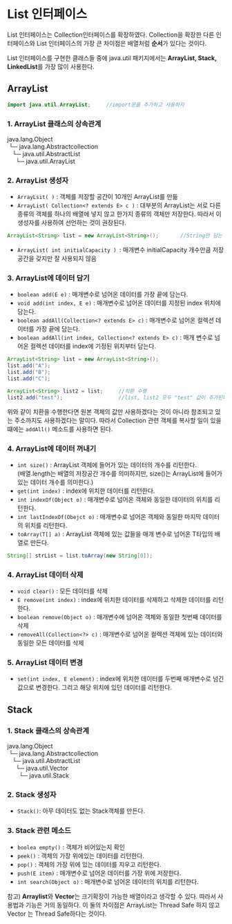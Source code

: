 # List 인터페이스
List 인터페이스는 Collection인터페이스를 확장하였다. Collection을 확장한 다른 인터페이스와 List 인터페이스의 가장 큰 차이점은 배열처럼 **순서**가 있다는 것이다.<br>

List 인터페이스를 구현한 클래스들 중에 java.util 패키지에서는 **ArrayList, Stack, LinkedList**를 가장 많이 사용한다.

## ArrayList
```java
import java.util.ArrayList;     //import문을 추가하고 사용하자
```
### 1. ArrayList 클래스의 상속관계<br>
java.lang.Object<br>&nbsp;└─
java.lang.Abstractcollection<E><br>&nbsp;&nbsp;&nbsp;└─ java.util.AbstractList<E><br>&nbsp;&nbsp;&nbsp;&nbsp;&nbsp;└─ java.util.ArrayList<E>

### 2. ArrayList 생성자
 - `ArrayLsit( )` : 객체를 저장할 공간이 10개인 ArrayList를 만듦
 - `ArrayList( Collection<? extends E> c )` : 대부분의 ArrayList는 서로 다른 종류의 객체를 하나의 배열에 넣지 않고 한가지 종류의 객체만 저장한다. 따라서 이 생성자를 사용하여 선언하는 것이 권장된다.
 ```java
ArrayList<String> list = new ArrayList<String>();       //String만 담는 ArrayList 생성
```
 - `ArrayList( int initialCapacity ) `: 매개변수 initialCapacity 개수만큼 저장공간을 갖지만 잘 사용되지 않음

 ### 3. ArrayList에 데이터 담기
 - `boolean add(E e)` : 매개변수로 넘어온 데이터를 가장 끝에 담는다.
 - `void add(int index, E e)` : 매개변수로 넘어온 데이터를 지정된 index 위치에 담는다.
 - `boolean addAll(Collection<? extends E> c)` : 매개변수로 넘어온 컬렉션 데이터를 가장 끝에 담는다.
 - `boolean addAll(int index, Collection<? extends E> c)` : 매개 변수로 넘어온 컬렉션 데이터를 index에 기정된 위치부터 담는다.
 
 ```java
ArrayList<String> list = new ArrayList<String>();
list.add("A");
list.add("B");
list.add("C");

ArrayList<String> list2 = list;     //치환 수행
list2.add("test");                  //list, list2 모두 "test" 값이 추가된다.
``` 
 위와 같이 치환을 수행한다면 원본 객체의 값만 사용하겠다는 것이 아니라 참조되고 있는 주소까지도 사용하겠다는 말이다. 따라서 Collection 관련 객체를 복사할 일이 있을 떄에는 `addAll()` 메소드를 사용하면 된다.


  ### 4. ArrayList에 데이터 꺼내기
  - `int size()` : ArrayList 객체에 들어가 있는 데이터의 개수를 리턴한다.<br>
  (배열.length는 배열의 저장공간 개수를 의미하지만, size()는 ArrayList에 들어가있는 데이터 개수를 의미한다.)
  - `get(int index)` : index에 위치한 데이터를 리턴한다.
  - `int indexOf(Object o)` : 매개변수로 넘어온 객체와 동일한 데이터의 위치를 리턴한다.
  - `int lastIndexOf(Obejct o)` : 매개변수로 넘어온 객체와 동일한 마지막 데이터의 위치를 리턴한다.
  - `toArray(T[] a)` : ArrayList 객체에 있는 값들을 매개 변수로 넘어온 T타입의 배열로 만든다.  
  ```java
  String[] strList = list.toArray(new String[0]);
  ```
  ### 4. ArrayList 데이터 삭제
- `void clear()` : 모든 데이터를 삭제
- `E remove(int index)` : index에 위치한 데이터를 삭제하고 삭제한 데이터를 리턴한다.
- `boolean remove(Object o)` : 매개변수에 넘어온 객체와 동일한 첫번째 데이터를 삭제
- `removeAll(Collection<?> c)` : 매개변수로 넘어온 컬렉션 객체에 있는 데이터와 동일한 모든 데이터를 삭제

 ### 5. ArrayList 데이터 변경
- `set(int index, E element)` : index에 위치한 데이터를 두번째 매개변수로 넘긴 값으로 변경한다. 그리고 해당 위치에 있던 데이터를 리턴한다.


## Stack
### 1. Stack 클래스의 상속관계<br>
java.lang.Object<br>&nbsp;└─
java.lang.Abstractcollection<E><br>&nbsp;&nbsp;&nbsp;└─ java.util.AbstractList<E><br>&nbsp;&nbsp;&nbsp;&nbsp;&nbsp;└─ java.util.Vector<E><br>&nbsp;&nbsp;&nbsp;&nbsp;&nbsp;&nbsp;&nbsp;└─ java.util.Stack<E>

### 2. Stack 생성자
- `Stack()`: 아무 데이터도 없는 Stack객체를 만든다.


### 3. Stack 관련 메소드
- `boolea empty()` : 객체가 비어있는지 확인
- `peek()` : 객체의 가장 위에있는 데이터를 리턴한다.
- `pop()` : 객체의 가장 위에 있는 데이터를 지우고 리턴한다.
- `push(E item)` : 매개변수로 넘어온 데이터를 가장 위에 저장한다.
- `int search(Object o)` : 매개변수로 넘어온 데이터의 위치를 리턴한다.

참고) **Arraylist**와 **Vector**는 크기확장이 가능한 배열이라고 생각할 수 있다. 따라서 사용법과 기능은 거의 동일하다. 이 둘의 차이점은 ArrayList는 Thread Safe 하지 않고 Vector 는 Thread Safe하다는 것이다.
